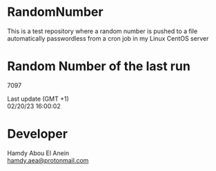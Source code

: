 # RandomNumber    
This is a test repository where a random number is pushed to a file automatically passwordless from a cron job in my Linux CentOS server    
# Random Number of the last run   
7097
      
Last update (GMT +1)    
02/20/23 16:00:02
# Developer    
Hamdy Abou El Anein   
hamdy.aea@protonmail.com
